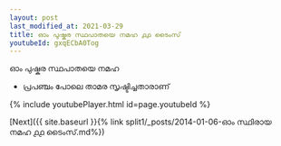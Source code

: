 ```yaml
---
layout: post
last_modified_at: 2021-03-29
title: ഓം പുഷ്കര സ്ഥപാതയെ നമഹ ൧൧ ടൈംസ്
youtubeId: gxqECbA0Tog
---
```

 
 
 ഓം പുഷ്കര സ്ഥപാതയെ നമഹ 
 
 -  പ്രപഞ്ചം പോലെ താമര സൃഷ്ടിച്ചതാരാണ് 
 
  
 
  
 
 
 
 
 
 


{% include youtubePlayer.html id=page.youtubeId %}
 
[Next]({{ site.baseurl }}{% link  split1/_posts/2014-01-06-ഓം സ്ഥിരായ നമഹ ൧൧ ടൈംസ്.md%})
 
